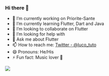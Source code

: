 ### Hi there 👋

- 🔭 I’m currently working on Priorite-Sante
- 🌱 I’m currently learning Flutter, Dart and Java
- 👯 I’m looking to collaborate on Flutter
- 🤔 I’m looking for help with 
- 💬 Ask me about Flutter
- 📫 How to reach me:  [Twitter - @luco_tuto](https://twitter.com/luco_tuto)
- 😄 Pronouns: He/His
- ⚡ Fun fact: Music lover 🎸

<img src="https://github-readme-stats.vercel.app/api?username=lucdotdev&&show_icons=true&title_color=ffffff&icon_color=bb2acf&text_color=daf7dc&bg_color=191919"/>
